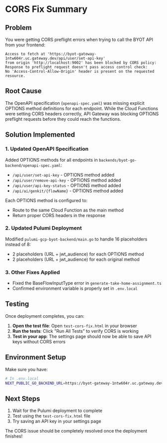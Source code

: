 # CORS Fix Summary

## Problem
You were getting CORS preflight errors when trying to call the BYOT API from your frontend:

```
Access to fetch at 'https://byot-gateway-1ntw604r.uc.gateway.dev/api/user/set-api-key' 
from origin 'http://localhost:9002' has been blocked by CORS policy: 
Response to preflight request doesn't pass access control check: 
No 'Access-Control-Allow-Origin' header is present on the requested resource.
```

## Root Cause
The OpenAPI specification (`openapi-spec.yaml`) was missing explicit OPTIONS method definitions for each endpoint. While the Cloud Functions were setting CORS headers correctly, API Gateway was blocking OPTIONS preflight requests before they could reach the functions.

## Solution Implemented

### 1. **Updated OpenAPI Specification**
Added OPTIONS methods for all endpoints in `backends/byot-go-backend/openapi-spec.yaml`:
- `/api/user/set-api-key` - OPTIONS method added
- `/api/user/remove-api-key` - OPTIONS method added
- `/api/user/api-key-status` - OPTIONS method added
- `/api/ai/genkit/{flowName}` - OPTIONS method added

Each OPTIONS method is configured to:
- Route to the same Cloud Function as the main method
- Return proper CORS headers in the response

### 2. **Updated Pulumi Deployment**
Modified `pulumi-gcp-byot-backend/main.go` to handle 16 placeholders instead of 8:
- 2 placeholders (URL + jwt_audience) for each OPTIONS method
- 2 placeholders (URL + jwt_audience) for each original method

### 3. **Other Fixes Applied**
- Fixed the BaseFlowInputType error in `generate-take-home-assignment.ts`
- Confirmed environment variable is properly set in `.env.local`

## Testing
Once deployment completes, you can:

1. **Open the test file**: Open `test-cors-fix.html` in your browser
2. **Run the tests**: Click "Run All Tests" to verify CORS is working
3. **Test in your app**: The settings page should now be able to save API keys without CORS errors

## Environment Setup
Make sure you have:
```bash
# In .env.local
NEXT_PUBLIC_GO_BACKEND_URL=https://byot-gateway-1ntw604r.uc.gateway.dev
```

## Next Steps
1. Wait for the Pulumi deployment to complete
2. Test using the `test-cors-fix.html` file
3. Try saving an API key in your settings page

The CORS issue should be completely resolved once the deployment finishes! 